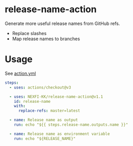# release-name-action

Generate more useful release names from GitHub refs.

* Replace slashes
* Map release names to branches

# Usage

See [action.yml](action.yml)

```yaml
steps:
  - uses: actions/checkout@v3

  - uses: NEXFI-KK/release-name-action@v1.1
    id: release-name
    with:
      replace-refs: master=latest

  - name: Release name as output
    run: echo "${{ steps.release-name.outputs.name }}"

  - name: Release name as environment variable
    run: echo "${RELEASE_NAME}"
```
